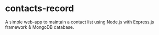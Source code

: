 # contacts-record
A simple web-app to maintain a contact list using Node.js with Express.js framework &amp; MongoDB database. 
